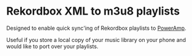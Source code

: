 # Rekordbox XML to m3u8 playlists

Designed to enable quick sync'ing of Rekordbox playlists to [PowerAmp](https://powerampapp.com/).

Useful if you store a local copy of your music library on your phone and would like to port over your playlists.